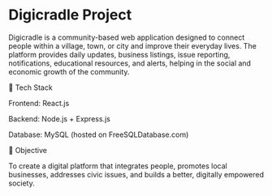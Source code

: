 # Digicradle Project

Digicradle is a community-based web application designed to connect people within a village, town, or city and improve their everyday lives. The platform provides daily updates, business listings, issue reporting, notifications, educational resources, and alerts, helping in the social and economic growth of the community.

🚀 Tech Stack

Frontend: React.js

Backend: Node.js + Express.js

Database: MySQL (hosted on FreeSQLDatabase.com)

🎯 Objective

To create a digital platform that integrates people, promotes local businesses, addresses civic issues, and builds a better, digitally empowered society.
